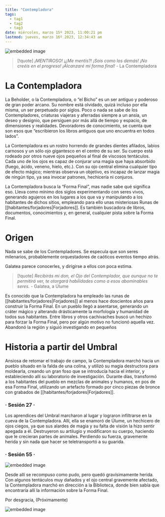 ```yaml
---
title: "Contempladora"
tags:
  - tag1
  - tag2
  - tag3
date: miércoles, marzo 15º 2023, 11:00:21 pm
lastmod: jueves, marzo 16º 2023, 12:34:43 am
---
```


![embedded image](https://assets.legendkeeper.com/f5b47f61-ef0a-4fa7-be27-629f9c38cd3e.jpg "Attachment")

> [!quote]
> _¡MENTIROSO! ¡¿Me mentís?! ¡Sois como los demás! ¡No creéis en el progreso! ¡Alcanzaré mi forma final!_
> \- La Contempladora

# **La Contempladora**

La Beholder, o la Contempladora, o “el Bicho” es un ser antiguo y poderoso de gran poder arcano. Su nombre está olvidado, quizá incluso por ella misma, un ser perpetuado por siglos. Poco o nada se sabe de los Contempladores, criaturas viajeras y aferradas siempre a un ansia, un deseo y designio, que persiguen por más allá de tiempo y espacio, de dimensiones y realidades. Devoradores de conocimiento, se cuenta que son esos que “escribieron los libros antiguos que uno encuentra en todos lados”.

La Contempladora es un rostro horrendo de grandes dientes afilados, labios carnosos y un sólo ojo gigantesco en el centro de su ser. Su cuerpo está rodeado por otros nueve ojos pequeños al final de viscosos tentáculos. Cada uno de los ojos es capaz de conjurar una magia que haya absorbido (fuego, ácido, veneno, hielo, etc.). Con su ojo central elimina cualquier tipo de efecto mágico; mientras observa un objetivo, es incapaz de lanzar magia de ningún tipo, ya sea invocar patrones, hechicería ni conjuros.

La Contempladora busca la “Forma Final”, mas nadie sabe qué significa eso. Lleva como mínimo dos siglos experimentando con seres vivos, generando agujeros en los lugares a los que va y manipulando a los habitantes de dichos sitios, empleando para ello unas misteriosas Runas de [[habitantes/forjadores|Forjadores]]. Es también buscadora de libros, documentos, conocimientos y, en general, cualquier pista sobre la Forma Final.

# Origen

Nada se sabe de los Contempladores. Se especula que son seres milenarios, probablemente orquestadores de caóticos eventos tiempo atrás.

Galatea parece conocerles, y dirigirse a ellos con poca estima.

> [!quote]
> _Recibirás mi don, el Ojo del Contemplador, que aunque no te permitirá ver, te otorgará habilidades como a esos abominables seres._
> \- Galatea, a Úlume 

Es conocido que la Contempladora ha empleado las runas de [[habitantes/forjadores|Forjadores]] al menos hace doscientos años para construir la Forma Final. En un pueblo llegó a asentarse, generando un cráter mágico y alterando drásticamente la morfología y humanidad de todos sus habitantes. Entre libros y otros cachivaches buscó un hechizo para forzar la Forma Final, pero por algún motivo no funcionó aquella vez. Abandonó la región y siguió investigando en pequeños

# Historia a partir del Umbral

Ansiosa de retomar el trabajo de campo, la Contempladora marchó hacia un pueblo situado en la falda de una colina, y utilizó su magia destructora para moldearla, creando un gran foso que se introducía hacia el interior, y estableciendo allí su laboratorio de investigación. Durante días, transformó a los habitantes del pueblo en mezclas de animales y humanos, en pos de esa Forma Final, utilizando un artefacto formado por cinco piezas de bronce con grabados de [[habitantes/forjadores|Forjadores]].

### · Sesión 27 ·

Los aprendices del Umbral marcharon al lugar y lograron infiltrarse en la cueva de la Contempladora. Allí, ella se enamoró de Úlume, un hechicero de ojos ciegos, ya que sus alardes de magia y su falta de visión la hizo sentir apegada a él. Destruyeron su artilugio y modificaron su cuerpo, haciendo que le crecieran partes de animales. Perdiendo su fuerza, gravemente herida y sin nada que hacer se teletransportó a su guarida.

### · Sesión 55 ·

![embedded image](https://assets.legendkeeper.com/a8dcf435-5e9e-4511-a19d-b3022d32aef0.png "Attachment")

Desde allí se recompuso como pudo, pero quedó gravísimamente herida. Con algunos tentáculos muy dañados y el ojo central gravemente afectado, la Contempladora marchó en dirección a la Biblioteca, donde bien sabía que encontraría allí la información sobre la Forma Final.

Por desgracia, (Próximamente)

![embedded image](https://assets.legendkeeper.com/755f001a-4464-4317-a0c7-d930831b72ec.jpg "Attachment")